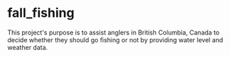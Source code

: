 # fall_fishing

This project's purpose is to assist anglers in British Columbia, Canada to decide whether they should go fishing or not by providing water level and weather data.
